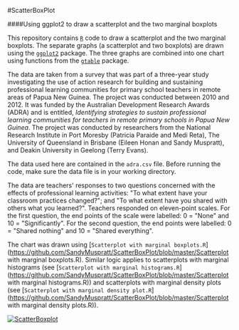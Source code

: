 #ScatterBoxPlot

####Using ggplot2 to draw a scatterplot and the two marginal boxplots

This  repository contains [`R`](http://www.cran.r-project.org/) code to draw a scatterplot and the two marginal boxplots. The separate graphs (a scatterplot and two boxplots) are drawn using the [`ggplot2`](http://cran.r-project.org/web/packages/ggplot2/) package. The three graphs are combined into one chart using functions from the [`gtable`](http://cran.r-project.org/web/packages/gtable) package. 

The data are taken from a survey that was part of a three-year study investigating the use of action research for building and sustaining professional learning communities for primary school teachers in remote areas of Papua New Guinea. The project was conducted between 2010 and 2012. It was funded by the Australian Development Research Awards (ADRA) and is entitled, *Identifying strategies to sustain professional learning communities for teachers in remote primary schools in Papua New Guinea*. The project was conducted by researchers from the National Research Institute in Port Moresby (Patricia Paraide and Medi Reta), The University of Queensland in Brisbane (Eileen Honan and Sandy Muspratt), and Deakin University in Geelong (Terry Evans).

The data used here are contained in the `adra.csv` file. Before running the code, make sure the data file is in your working directory.

The data are teachers' responses to two questions concerned with the effects of professional learning activities: "To what extent have your classroom practices changed?"; and "To what extent have you shared with others what you learned?". Teachers responded on eleven-point scales. For the first question, the end points of the scale were labelled: 0 = "None" and 10 = "Significantly". For the second question, the end points were labelled: 0 = "Shared nothing" and 10 = "Shared everything".  

The chart was drawn using [`Scatterplot with marginal boxplots.R`](https://github.com/SandyMuspratt/ScatterBoxPlot/blob/master/Scatterplot with marginal boxplots.R). Similar logic applies to scatterplots with marginal histograms (see [`Scatterplot with marginal histograms.R`](https://github.com/SandyMuspratt/ScatterBoxPlot/blob/master/Scatterplot with marginal histograms.R)) and scatterplots with marginal density plots (see [`Scatterplot with marginal density plot.R`](https://github.com/SandyMuspratt/ScatterBoxPlot/blob/master/Scatterplot with marginal density plots.R)). 

[![ScatterBoxplot](https://dl.dropbox.com/u/16954433/ScatterBoxplot.png)](https://dl.dropbox.com/u/16954433/ScatterBoxplot.png)


